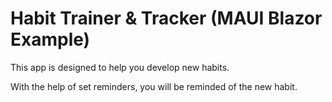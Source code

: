 # Habit Trainer & Tracker (MAUI Blazor Example)

This app is designed to help you develop new habits.

With the help of set reminders, you will be reminded of the new habit.
